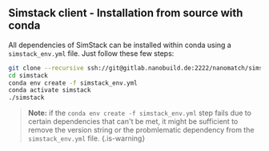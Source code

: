 ## Simstack client - Installation from source with conda

All dependencies of SimStack can be installed within conda using a  `simstack_env.yml` file.
 Just follow these few steps:
 
```bash
git clone --recursive ssh://git@gitlab.nanobuild.de:2222/nanomatch/simstack.git
cd simstack
conda env create -f simstack_env.yml
conda activate simstack
./simstack
```
> **Note:** if the `conda env create -f simstack_env.yml` step fails due to certain dependencies that can't be met, it might be sufficient to remove the version string or the probmlematic dependency from the `simstack_env.yml` file.
{.is-warning}
